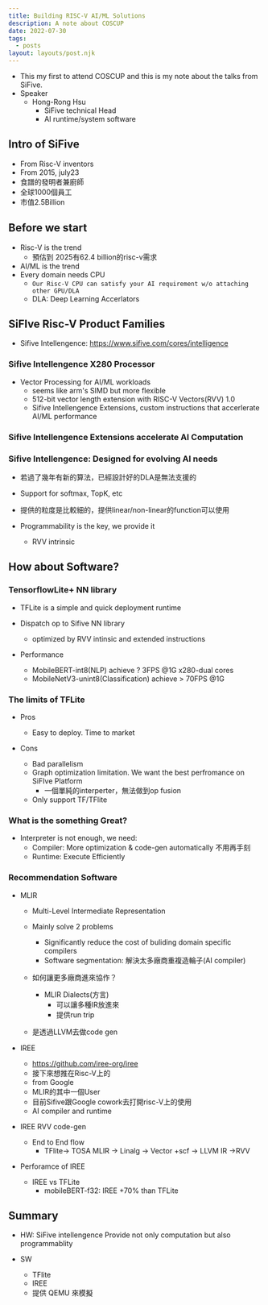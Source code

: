 ```yaml
---
title: Building RISC-V AI/ML Solutions
description: A note about COSCUP
date: 2022-07-30
tags:
  - posts
layout: layouts/post.njk
---
```



- This my first to attend COSCUP and this is my note about the talks from SiFive.
- Speaker
    - Hong-Rong Hsu
        - SiFive technical Head
        - AI runtime/system software 

## Intro of SiFive
- From Risc-V inventors
- From 2015, july23
- 食譜的發明者兼廚師
- 全球1000個員工
- 市值2.5Billion

## Before we start
- Risc-V is the trend
    - 預估到 2025有62.4 billion的risc-v需求
- AI/ML is the trend 
- Every domain needs CPU
    - `Our Risc-V CPU can satisfy your AI requirement w/o attaching other GPU/DLA`
    - DLA: Deep Learning Accerlators

## SiFIve Risc-V Product Families 
- Sifive Intellengence: https://www.sifive.com/cores/intelligence

### Sifive Intellengence X280 Processor

- Vector Processing for AI/ML workloads
    - seems like arm's SIMD but more flexible
    - 512-bit vector length extension with RISC-V Vectors(RVV) 1.0
    - Sifive Intellengence Extensions, custom instructions that accerlerate AI/ML performance
    
### Sifive Intellengence Extensions accelerate AI Computation 

### Sifive Intellengence: Designed for evolving AI needs


- 若過了幾年有新的算法，已經設計好的DLA是無法支援的
- Support for softmax, TopK, etc
- 提供的粒度是比較細的，提供linear/non-linear的function可以使用

- Programmability is the key, we provide it 
    - RVV intrinsic


## How about Software?

### TensorflowLite+ NN library

- TFLite is a simple and quick deployment runtime
- Dispatch op to Sifive NN library 
    - optimized by RVV intinsic and extended instructions

- Performance 
    - MobileBERT-int8(NLP) achieve ? 3FPS @1G x280-dual cores
    - MobileNetV3-unint8(Classification) achieve > 70FPS @1G  

### The limits of TFLite

- Pros
    - Easy to deploy. Time to market
    
- Cons
    - Bad parallelism
    - Graph optimization limitation. We want the best perfromance on SiFIve Platform
        - 一個單純的interperter，無法做到op fusion 
    - Only support TF/TFlite
    
    
### What is the something Great?

- Interpreter is not enough, we need:
    - Compiler: More optimization & code-gen automatically 不用再手刻
    - Runtime: Execute Efficiently
    
    
### Recommendation Software

- MLIR
    - Multi-Level Intermediate Representation
    - Mainly solve 2 problems
        - Significantly reduce the cost of buliding domain specific compilers 
        - Software segmentation: 解決太多廠商重複造輪子(AI compiler)
        
    - 如何讓更多廠商進來協作？
        - MLIR Dialects(方言)
            - 可以讓多種IR放進來
            - 提供run trip
    - 是透過LLVM去做code gen

- IREE
    - https://github.com/iree-org/iree
    - 接下來想推在Risc-V上的
    - from Google
    - MLIR的其中一個User
    - 目前Sifive跟Google cowork去打開risc-V上的使用
    - AI compiler and runtime
    
- IREE RVV code-gen
    - End to End flow 
        - TFlite-> TOSA MLIR -> Linalg -> Vector +scf -> LLVM IR ->RVV
        
- Perforamce of IREE
    - IREE vs TFLite
        - mobileBERT-f32: IREE +70% than TFLite
        
        
        
## Summary
- HW: SiFive intellengence Provide not only computation but also programmablity 

- SW
    - TFlite
    - IREE 
    - 提供 QEMU 來模擬  


